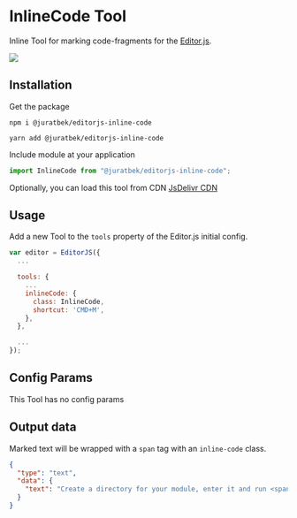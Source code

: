 # InlineCode Tool

Inline Tool for marking code-fragments for the [Editor.js](https://ifmo.su/editor).

![](assets/example.gif)

## Installation

Get the package

```shell
npm i @juratbek/editorjs-inline-code
```

```shell
yarn add @juratbek/editorjs-inline-code
```

Include module at your application

```javascript
import InlineCode from "@juratbek/editorjs-inline-code";
```

Optionally, you can load this tool from CDN [JsDelivr CDN](https://cdn.jsdelivr.net/npm/@editorjs/inline-code@latest)

## Usage

Add a new Tool to the `tools` property of the Editor.js initial config.

```javascript
var editor = EditorJS({
  ...

  tools: {
    ...
    inlineCode: {
      class: InlineCode,
      shortcut: 'CMD+M',
    },
  },

  ...
});
```

## Config Params

This Tool has no config params

## Output data

Marked text will be wrapped with a `span` tag with an `inline-code` class.

```json
{
  "type": "text",
  "data": {
    "text": "Create a directory for your module, enter it and run <span class=\"inline-code\">npm init</span> command."
  }
}
```

